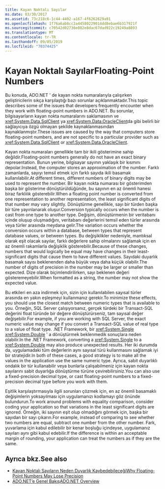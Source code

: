 ```yaml
---
title: Kayan Noktalı Sayılar
ms.date: 03/30/2017
ms.assetid: 73c218c6-1c44-4402-a167-4f6262629a91
ms.openlocfilehash: 1f76a6ab8cc2a44580229014dd8ebae6b317921f
ms.sourcegitcommit: c70542d02736e082e8dac67dad922c19249a8893
ms.translationtype: MT
ms.contentlocale: tr-TR
ms.lasthandoff: 09/05/2019
ms.locfileid: "70374425"
---
```

# <a name="floating-point-numbers"></a><span data-ttu-id="3dd6b-102">Kayan Noktalı Sayılar</span><span class="sxs-lookup"><span data-stu-id="3dd6b-102">Floating-Point Numbers</span></span>
<span data-ttu-id="3dd6b-103">Bu konuda, ADO.NET ' de kayan nokta numaralarıyla çalışırken geliştiricilerin sıkça karşılaştığı bazı sorunlar açıklanmaktadır.</span><span class="sxs-lookup"><span data-stu-id="3dd6b-103">This topic describes some of the issues that developers frequently encounter when they work with floating-point numbers in ADO.NET.</span></span> <span data-ttu-id="3dd6b-104">Bu sorunlar, bilgisayarların kayan nokta numaralarını saklamasının ve <xref:System.Data.SqlClient> ya <xref:System.Data.OracleClient>da gibi belirli bir sağlayıcıya özgü olmayan şekilde kaynaklanmasından kaynaklanmıştır.</span><span class="sxs-lookup"><span data-stu-id="3dd6b-104">These issues are caused by the way that computers store floating-point numbers, and are not specific to a particular provider such as <xref:System.Data.SqlClient> or <xref:System.Data.OracleClient>.</span></span>  
  
 <span data-ttu-id="3dd6b-105">Kayan nokta numaraları genellikle tam bir ikili gösterimine sahip değildir.</span><span class="sxs-lookup"><span data-stu-id="3dd6b-105">Floating-point numbers generally do not have an exact binary representation.</span></span> <span data-ttu-id="3dd6b-106">Bunun yerine, bilgisayar sayının yaklaşık bir kısmını depolar.</span><span class="sxs-lookup"><span data-stu-id="3dd6b-106">Instead, the computer stores an approximation of the number.</span></span> <span data-ttu-id="3dd6b-107">Farklı zamanlarda, sayıyı temsil etmek için farklı sayıda ikili basamak kullanılabilir.</span><span class="sxs-lookup"><span data-stu-id="3dd6b-107">At different times, different numbers of binary digits may be used to represent the number.</span></span> <span data-ttu-id="3dd6b-108">Bir kayan nokta numarası bir gösterimden başka bir gösterime dönüştürüldüğünde, bu sayının en az önemli hanesi biraz farklılık gösterebilir.</span><span class="sxs-lookup"><span data-stu-id="3dd6b-108">When a floating point number is converted from one representation to another representation, the least significant digits of that number may vary slightly.</span></span> <span data-ttu-id="3dd6b-109">Dönüştürme genellikle, sayı bir türden başka bir türe yayınlanarak oluşur.</span><span class="sxs-lookup"><span data-stu-id="3dd6b-109">Conversion typically occurs when the number is cast from one type to another type.</span></span> <span data-ttu-id="3dd6b-110">Değişim, dönüştürmenin bir veritabanı içinde oluşup oluşmadığını, veritabanı değerlerini temsil eden türler arasında veya türler arasında meydana gelir.</span><span class="sxs-lookup"><span data-stu-id="3dd6b-110">The variation occurs whether the conversion occurs within a database, between types that represent database values, or between types.</span></span> <span data-ttu-id="3dd6b-111">Bu değişiklikler nedeniyle, mantıksal olarak eşit olacak sayılar, farklı değerlere sahip olmalarını sağlamak için en az önemli rakamlarla değişiklik gösterebilir.</span><span class="sxs-lookup"><span data-stu-id="3dd6b-111">Because of these changes, numbers that would logically be equal may have changes in their least-significant digits that cause them to have different values.</span></span> <span data-ttu-id="3dd6b-112">Sayıdaki duyarlık basamak sayısı beklenenden daha büyük veya daha küçük olabilir.</span><span class="sxs-lookup"><span data-stu-id="3dd6b-112">The number of digits of precision in the number may be larger or smaller than expected.</span></span> <span data-ttu-id="3dd6b-113">Dize olarak biçimlendirilirken, sayı beklenen değeri gösteremeyebilir.</span><span class="sxs-lookup"><span data-stu-id="3dd6b-113">When formatted as a string, the number may not show the expected value.</span></span>  
  
 <span data-ttu-id="3dd6b-114">Bu etkileri en aza indirmek için, sizin için kullanılabilen sayısal türler arasında en yakın eşleşmeyi kullanmanız gerekir.</span><span class="sxs-lookup"><span data-stu-id="3dd6b-114">To minimize these effects, you should use the closest match between numeric types that is available to you.</span></span> <span data-ttu-id="3dd6b-115">Örneğin, SQL Server çalışıyorsanız, gerçek türdeki bir Transact-SQL değerini float türünde bir değere dönüştürürseniz, tam sayısal değer değişebilir.</span><span class="sxs-lookup"><span data-stu-id="3dd6b-115">For example, if you are working with SQL Server, the exact numeric value may change if you convert a Transact-SQL value of real type to a value of float type.</span></span> <span data-ttu-id="3dd6b-116">.NET Framework, bir <xref:System.Single> <xref:System.Double> ' a dönüştürmek beklenmedik sonuçlara neden olabilir.</span><span class="sxs-lookup"><span data-stu-id="3dd6b-116">In the .NET Framework, converting a <xref:System.Single> to a <xref:System.Double> may also produce unexpected results.</span></span> <span data-ttu-id="3dd6b-117">Her iki durumda da, uygulamadaki tüm değerlerin aynı sayısal türü kullanmasını sağlamak iyi bir stratejidir.</span><span class="sxs-lookup"><span data-stu-id="3dd6b-117">In both of these cases, a good strategy is to make all the values in the application use the same numeric type.</span></span> <span data-ttu-id="3dd6b-118">Ayrıca, sabit duyarlıklı ondalık bir tür kullanabilir veya bunlarla çalışabilmeniz için kayan nokta sayılarını sabit duyarlığa dönüştürme türüne çevirebilirsiniz.</span><span class="sxs-lookup"><span data-stu-id="3dd6b-118">You can also use a fixed-precision decimal type, or cast floating-point numbers to a fixed-precision decimal type before you work with them.</span></span>  
  
 <span data-ttu-id="3dd6b-119">Eşitlik karşılaştırmasıyla ilgili sorunları çözmek için, en az önemli basamaklı değişimlerin yoksayılması için uygulamanızı kodlamayı göz önünde bulundurun.</span><span class="sxs-lookup"><span data-stu-id="3dd6b-119">To work around problems with equality comparison, consider coding your application so that variations in the least significant digits are ignored.</span></span> <span data-ttu-id="3dd6b-120">Örneğin, iki sayının eşit olup olmadığını görmek için, başka bir sayıdan bir sayı çıkarın.</span><span class="sxs-lookup"><span data-stu-id="3dd6b-120">For example, instead of comparing to see whether two numbers are equal, subtract one number from the other number.</span></span> <span data-ttu-id="3dd6b-121">Fark, yuvarlama için kabul edilebilir bir kenar boşluğu içindeyse, uygulamanız sayıları aynı gibi kabul edebilir.</span><span class="sxs-lookup"><span data-stu-id="3dd6b-121">If the difference is within an acceptable margin of rounding, your application can treat the numbers as if they are the same.</span></span>  
  
## <a name="see-also"></a><span data-ttu-id="3dd6b-122">Ayrıca bkz.</span><span class="sxs-lookup"><span data-stu-id="3dd6b-122">See also</span></span>

- [<span data-ttu-id="3dd6b-123">Kayan Noktalı Sayıların Neden Duyarlık Kaybedebileceği</span><span class="sxs-lookup"><span data-stu-id="3dd6b-123">Why Floating-Point Numbers May Lose Precision</span></span>](/cpp/build/why-floating-point-numbers-may-lose-precision)
- [<span data-ttu-id="3dd6b-124">ADO.NET’e Genel Bakış</span><span class="sxs-lookup"><span data-stu-id="3dd6b-124">ADO.NET Overview</span></span>](ado-net-overview.md)

